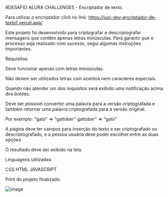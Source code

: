 #DESAFIO ALURA CHALLENGES -  Encriptador de texto.

Para utilizar o encriptador click no link: https://juci-dev-encriptador-de-texto1.vercel.app/

Este projeto foi desenvolvido para criptografar e descriptografar mensagens que contêm apenas letras minúsculas. Para garantir que o processo seja realizado com sucesso, segui algumas instruções importantes.

Requisitos:

Deve funcionar apenas com letras minúsculas.

Não devem ser utilizados letras com acentos nem caracteres especiais.

Quando não atender um dos requisitos será exibido uma notificação acima dos botões. 

Deve ser possível converter uma palavra para a versão criptografada e também retornar uma palavra criptografada para a versão original.

Por exemplo:
"gato" => "gaitober"
gaitober" => "gato"

A página deve ter campos para inserção do texto a ser criptografado ou descriptografado, e a pessoa usuária deve poder escolher entre as duas opções

O resultado deve ser exibido na tela.


Linguagens utilizadas: 

CSS 
HTML 
JAVASCRIPT

Print do projeto finalizado:

![image](https://github.com/Juci-Dev/encriptador-de-texto/assets/156729058/e2d5f1b4-5258-41f2-90ce-7a7855f7f147)
